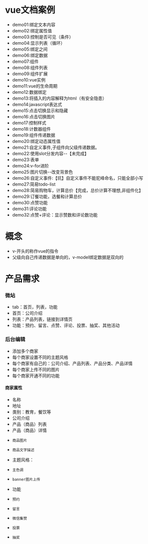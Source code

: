 # vue文档案例
* demo01:绑定文本内容
* demo02:绑定属性值
* demo03:控制是否可见（条件）
* demo04:显示列表（循环）
* demo05:绑定之间
* demo06:绑定数据
* demo07:组件
* demo08:组件列表
* demo09:组件扩展
* demo10:vue实例
* demo11:vue的生命周期
* demo12:数据绑定
* demo13:将插入的内容解释为html（有安全隐患）
* demo14:javascript表达式
* demo15:点击切换显示和隐藏
* demo16:点击切换图片
* demo17:控制样式
* demo18:计数器组件
* demo19:组件传递数据
* demo20:绑定动态属性值
* demo21:自定义事件,子组件向父级传递数据。
* demo22:使用slot分发内容--【未完成】
* demo23:表单
* demo24:v-for进阶
* demo25:图片切换--改变背景色
* demo26:自定义事件:【坑】自定义事件不能驼峰命名，只能全部小写
* demo27:简易todo-list
* demo28:简易购物车，计算总价【完成，总价计算不理想,非组件化】
* demo29:订餐功能，选餐和计算总价
* demo30:点赞功能
* demo31:评论功能
* demo32:点赞+评论：显示赞数和评论数功能

# 概念
* v-开头的称作vue的指令
* 父级向自己传递数据是单向的，v-model绑定数据是双向的

# 产品需求
### 微站
* tab：首页，列表，功能
* 首页：公司介绍
* 列表：产品列表，链接到详情页
* 功能：预约、留言、点赞、评论、投票、抽奖、其他活动

### 后台编辑
* 添加多个商家
* 每个商家设置不同的主题风格
* 每个商家有自己的：公司介绍、产品列表、产品分类、产品详情
* 每个商家上传不同的图片
* 每个商家开通不同的功能

#### 商家属性
* 名称
* 地址
* 类别：教育，餐饮等
* 公司介绍
* 产品（商品）列表
* 产品（商品）详情
*     商品图片
*     商品文字描述
* 主题风格：
*     主色调
*     banner图片上传
* 功能
*     预约
*     留言
*     微信集赞
*     投票
*     抽奖



